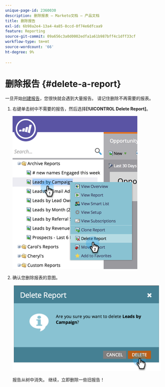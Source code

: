 ```yaml
---
unique-page-id: 2360030
description: 删除报表 — Marketo文档 — 产品文档
title: 删除报告
exl-id: 6b98a2e4-13a4-4a85-8ccd-0f74e6dfcaa9
feature: Reporting
source-git-commit: 09a656c3a0d0002edfa1a61b987bff4c1dff33cf
workflow-type: tm+mt
source-wordcount: '66'
ht-degree: 9%

---
```


# 删除报告 {#delete-a-report}

一旦开始[创建报告](/help/marketo/product-docs/reporting/basic-reporting/creating-reports/create-a-report-in-a-program.md)，您很快就会遇到大量报告。 请记住删除不再需要的报表。

1. 右键单击树中不需要的报告，然后选择&#x200B;**[!UICONTROL Delete Report]**。

   ![](assets/image2014-9-16-14-3a26-3a48.png)

1. 确认您删除报表的意图。

   ![](assets/image2014-9-16-14-3a26-3a53.png)

   报告从树中消失。 继续，立即删除一些旧报告！
